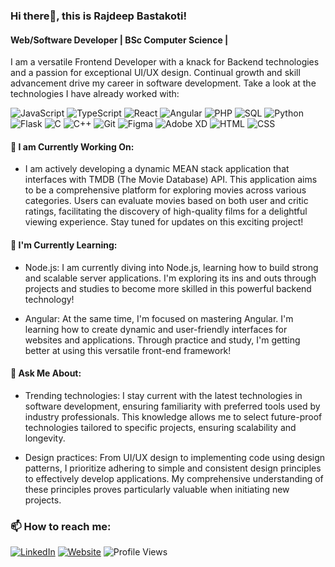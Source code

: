 
<!--
**RBCodewalker/RBCodewalker** is a ✨ _special_ ✨ repository because its `README.md` (this file) appears on your GitHub profile.

Here are some ideas to get you started:

- 🔭 I’m currently working on ...
- 🌱 I’m currently learning ...
- 👯 I’m looking to collaborate on ...
- 🤔 I’m looking for help with ...
- 💬 Ask me about ...
- 📫 How to reach me: ...
- 😄 Pronouns: ...
- ⚡ Fun fact: ...
-->

### Hi there👋, this is Rajdeep Bastakoti!

#### Web/Software Developer | BSc Computer Science | 

I am a versatile Frontend Developer with a knack for Backend technologies and a passion for exceptional UI/UX design. Continual growth and skill advancement drive my career in software development.
Take a look at the technologies I have already worked with:

![JavaScript](https://img.shields.io/badge/-JavaScript-yellow?logo=javascript&logoColor=white)
![TypeScript](https://img.shields.io/badge/-TypeScript-3178C6?logo=typescript&logoColor=white)
![React](https://img.shields.io/badge/-React-61DAFB?logo=react&logoColor=white)
![Angular](https://img.shields.io/badge/-Angular-DD0031?logo=angular&logoColor=white)
![PHP](https://img.shields.io/badge/-PHP-777BB4?logo=php&logoColor=white)
![SQL](https://img.shields.io/badge/-SQL-4479A1?logo=sql&logoColor=white)
![Python](https://img.shields.io/badge/-Python-blue?logo=python&logoColor=white)
![Flask](https://img.shields.io/badge/-Flask-000000?logo=flask&logoColor=white)
![C](https://img.shields.io/badge/-C-00599C?logo=c&logoColor=white)
![C++](https://img.shields.io/badge/-C%2B%2B-00599C?logo=c%2B%2B&logoColor=white)
![Git](https://img.shields.io/badge/-Git-F05032?logo=git&logoColor=white)
![Figma](https://img.shields.io/badge/-Figma-F24E1E?logo=figma&logoColor=white)
![Adobe XD](https://img.shields.io/badge/-Adobe%20XD-FF26BE?logo=adobe%20xd&logoColor=white)
![HTML](https://img.shields.io/badge/-HTML5-E34F26?logo=html5&logoColor=white)
![CSS](https://img.shields.io/badge/-CSS3-1572B6?logo=css3&logoColor=white)




#### 🔭 I am Currently Working On:

- I am actively developing a dynamic MEAN stack application that interfaces with TMDB (The Movie Database) API. This application aims to be a comprehensive platform for exploring movies across various categories. Users can evaluate movies based on both user and critic ratings, facilitating the discovery of high-quality films for a delightful viewing experience. Stay tuned for updates on this exciting project!

#### 🌱 I'm Currently Learning:

- Node.js:
  I am currently diving into Node.js, learning how to build strong and scalable server applications. I'm exploring its ins and outs through projects and studies to become more skilled in this powerful backend technology!

- Angular:
  At the same time, I'm focused on mastering Angular. I'm learning how to create dynamic and user-friendly interfaces for websites and applications. Through practice and study, I'm getting better at using this versatile front-end framework!
 
#### 💬 Ask Me About:

- Trending technologies:
  I stay current with the latest technologies in software development, ensuring familiarity with preferred tools used by industry professionals. This knowledge allows me to select future-proof technologies tailored to specific projects, ensuring scalability and longevity.

- Design practices:
  From UI/UX design to implementing code using design patterns, I prioritize adhering to simple and consistent design principles to effectively develop applications. My comprehensive understanding of these principles proves particularly valuable when initiating new projects.

### 📫 How to reach me:

[![LinkedIn](https://img.shields.io/badge/LinkedIn-Connect-blue)](https://www.linkedin.com/in/rajdeepbastakoti)
[![Website](https://img.shields.io/badge/Website-Visit-brightgreen)](https://www.rajdeepbastakoti.com)
![Profile Views](https://komarev.com/ghpvc/?username=yourusername)
